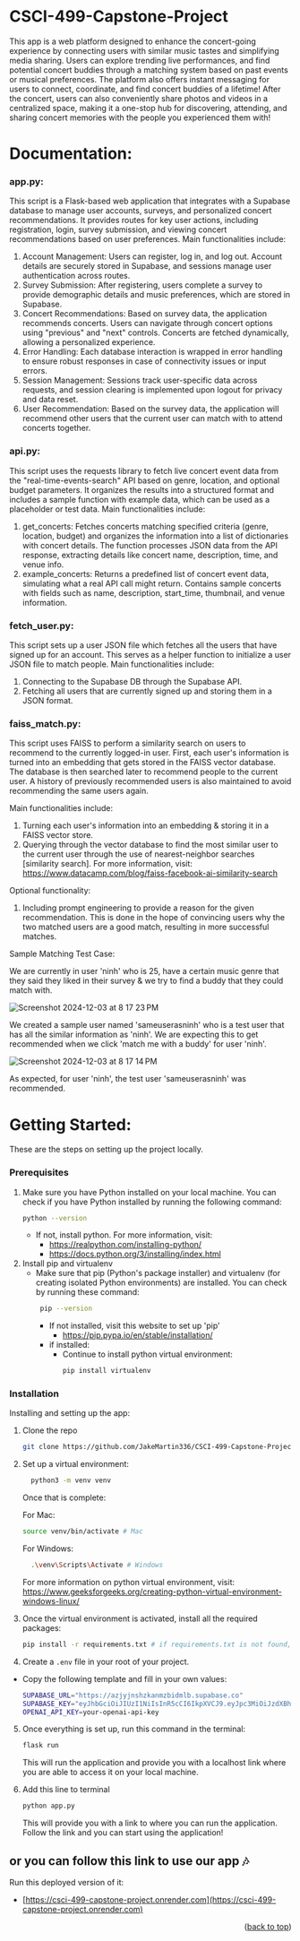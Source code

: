 # CSCI-499-Capstone-Project

This app is a web platform designed to enhance the concert-going experience by connecting users with similar music tastes and simplifying media sharing. Users can explore trending live performances, and find potential concert buddies through a matching system based on past events or musical preferences. The platform also offers instant messaging for users to connect, coordinate, and find concert buddies of a lifetime! After the concert, users can also conveniently share photos and videos in a centralized space, making it a one-stop hub for discovering, attending, and sharing concert memories with the people you experienced them with!

# Documentation:
### app.py:
This script is a Flask-based web application that integrates with a Supabase database to manage user accounts, surveys, and personalized concert recommendations. It provides routes for key user actions, including registration, login, survey submission, and viewing concert recommendations based on user preferences.
Main functionalities include:
  1. Account Management: Users can register, log in, and log out. Account details are securely stored in Supabase, and sessions manage user authentication across routes.
  2. Survey Submission: After registering, users complete a survey to provide demographic details and music preferences, which are stored in Supabase.
  3. Concert Recommendations: Based on survey data, the application recommends concerts. Users can navigate through concert options using "previous" and "next" controls. Concerts are fetched dynamically, allowing a personalized experience.
  4. Error Handling: Each database interaction is wrapped in error handling to ensure robust responses in case of connectivity issues or input errors.
  5. Session Management: Sessions track user-specific data across requests, and session clearing is implemented upon logout for privacy and data reset.
  6. User Recommendation: Based on the survey data, the application will recommend other users that the current user can match with to attend concerts together.

### api.py:
This script uses the requests library to fetch live concert event data from the "real-time-events-search" API based on genre, location, and optional budget parameters. It organizes the results into a structured format and includes a sample function with example data, which can be used as a placeholder or test data.
Main functionalities include:
  1. get_concerts: Fetches concerts matching specified criteria (genre, location, budget) and organizes the information into a list of dictionaries with concert details. The function processes JSON data from the API response, extracting details like concert name, description, time, and venue info.
  2. example_concerts: Returns a predefined list of concert event data, simulating what a real API call might return. Contains sample concerts with fields such as name, description, start_time, thumbnail, and venue information.

### fetch_user.py:
This script sets up a user JSON file which fetches all the users that have signed up for an account. This serves as a helper function to initialize a user JSON file to match people.
Main functionalities include:
  1. Connecting to the Supabase DB through the Supabase API.
  2. Fetching all users that are currently signed up and storing them in a JSON format.

### faiss_match.py:
This script uses FAISS to perform a similarity search on users to recommend to the currently logged-in user. First, each user's information is turned into an embedding that gets stored in the FAISS vector database. The database is then searched later to recommend people to the current user. A history of previously recommended users is also maintained to avoid recommending the same users again.

Main functionalities include:
  1. Turning each user's information into an embedding & storing it in a FAISS vector store.
  2. Querying through the vector database to find the most similar user to the current user through the use of nearest-neighbor searches [similarity search].
  For more information, visit: https://www.datacamp.com/blog/faiss-facebook-ai-similarity-search

Optional functionality:
  1. Including prompt engineering to provide a reason for the given recommendation. This is done in the hope of convincing users why the two matched users are a good match, resulting in more successful matches.

Sample Matching Test Case:

We are currently in user 'ninh' who is 25, have a certain music genre that they said they liked in their survey & we try to find a buddy that they could match with.

  ![Screenshot 2024-12-03 at 8 17 23 PM](https://github.com/user-attachments/assets/14b4c1b9-ed07-4b35-bedb-aa72cd8299cf)

We created a sample user named 'sameuserasninh' who is a test user that has all the similar information as 'ninh'. We are expecting this to get recommended when we click 'match me with a buddy' for user 'ninh'.

  ![Screenshot 2024-12-03 at 8 17 14 PM](https://github.com/user-attachments/assets/45ae06ce-cb1f-4a72-8fa9-216ef051ecc4)

As expected, for user 'ninh', the test user 'sameuserasninh' was recommended.


# Getting Started:
These are the steps on setting up the project locally.

### Prerequisites
  1. Make sure you have Python installed on your local machine. You can check if you have Python installed by running the following command:
      ```sh
      python --version
      ```
      - If not, install python. For more information, visit: 
        - https://realpython.com/installing-python/
        - https://docs.python.org/3/installing/index.html
  2. Install pip and virtualenv
      - Make sure that pip (Python's package installer) and virtualenv (for creating isolated Python environments) are installed. You can check by running these command:
        ```sh
         pip --version
        ```
        - If not installed, visit this website to set up 'pip'
          - https://pip.pypa.io/en/stable/installation/
        - if installed:
          - Continue to install python virtual environment:
            ```sh
            pip install virtualenv
            ```
### Installation

Installing and setting up the app:

1. Clone the repo
   ```sh
   git clone https://github.com/JakeMartin336/CSCI-499-Capstone-Project.git
   ```
2. Set up a virtual environment:
   ```sh
     python3 -m venv venv
   ```
   Once that is complete:

   For Mac:
   ```sh
   source venv/bin/activate # Mac
   ```
   For Windows:
   ```sh
     .\venv\Scripts\Activate # Windows
   ```
   For more information on python virtual environment, visit: https://www.geeksforgeeks.org/creating-python-virtual-environment-windows-linux/
4. Once the virtual environment is activated, install all the required packages:
   ```sh
   pip install -r requirements.txt # if requirements.txt is not found, make sure to include the specific path to requirements.txt
   ```
5. Create a  `.env` file in your root of your project.
  - Copy the following template and fill in your own values:
     ```bash
     SUPABASE_URL="https://azjyjnshzkanmzbidmlb.supabase.co"
     SUPABASE_KEY="eyJhbGciOiJIUzI1NiIsInR5cCI6IkpXVCJ9.eyJpc3MiOiJzdXBhYmFzZSIsInJlZiI6ImF6anlqbnNoemthbm16YmlkbWxiIiwicm9sZSI6ImFub24iLCJpYXQiOjE3MjkwOTU1MzQsImV4cCI6MjA0NDY3MTUzNH0.nTzxoslmmR1A-dsomD9EP-sUeAlA0Zk-ViMsM9exN-A"
     OPENAI_API_KEY=your-openai-api-key
     ```
5. Once everything is set up, run this command in the terminal:
   ```sh
   flask run
   ```
   This will run the application and provide you with a localhost link where you are able to access it on your local machine.

6. Add this line to terminal
   ```sh
   python app.py
   ```
   This will provide you with a link to where you can run the application. Follow the link and you can start using the application!
## or you can follow this link to use our app 🎶
 Run this deployed version of it:
  - [https://csci-499-capstone-project.onrender.com](https://csci-499-capstone-project.onrender.com)
<p align="right">(<a href="#readme-top">back to top</a>)</p>

